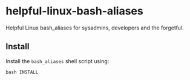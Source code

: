 # helpful-linux-bash-aliases
Helpful Linux bash_aliases for sysadmins, developers and the forgetful.

## Install
Install the `bash_aliases` shell script using:
```shell
bash INSTALL
```

